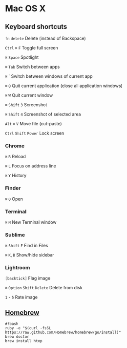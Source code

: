 # Mac OS X #

## Keyboard shortcuts ##

`fn` `delete` Delete (instead of Backspace)

`Ctrl` `⌘` `F` Toggle full screen

`⌘` `Space` Spotlight

`⌘` `Tab` Switch between apps

`⌘` ` Switch between windows of current app

`⌘` `Q` Quit current application (close all application windows)

`⌘` `W` Quit current window

`⌘` `Shift` `3` Screenshot

`⌘` `Shift` `4` Screenshot of selected area

`Alt` `⌘` `V` Move file (cut-paste)

`Ctrl` `Shift` `Power` Lock screen


### Chrome ###
`⌘` `R` Reload

`⌘` `L` Focus on address line

`⌘` `Y` History

### Finder ###
`⌘` `O` Open

### Terminal ###
`⌘` `N` New Terminal window

### Sublime ###
`⌘` `Shift` `F` Find in Files

`⌘` `K,B` Show/hide sidebar


### Lightroom ###

`[backtick]` Flag image

`⌘` `Option` `Shift` `Delete` Delete from disk

`1` - `5` Rate image


## [Homebrew](http://brew.sh/) ##
```
#!bash
ruby -e "$(curl -fsSL https://raw.github.com/Homebrew/homebrew/go/install)"
brew doctor
brew install htop
```
